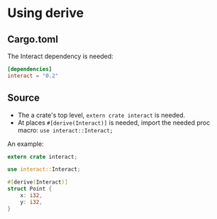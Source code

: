 # Using derive

## Cargo.toml

The Interact dependency is needed:

```toml
[dependencies]
interact = "0.2"
```

## Source

* The a crate's top level, `extern crate interact` is needed.
* At places `#[derive(Interact)]` is needed, import the needed proc macro: `use interact::Interact;`

An example:

```rust
extern crate interact;

use interact::Interact;

#[derive(Interact)]
struct Point {
    x: i32,
    y: i32,
}
```
